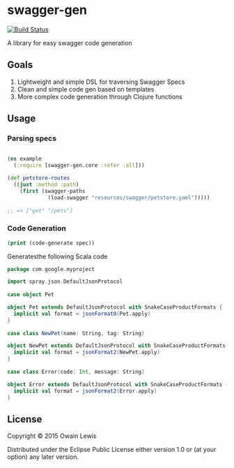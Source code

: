 # swagger-gen

[![Build Status](https://travis-ci.org/owainlewis/swagger-gen.svg)](https://travis-ci.org/owainlewis/swagger-gen)

A library for easy swagger code generation

## Goals

1. Lightweight and simple DSL for traversing Swagger Specs
2. Clean and simple code gen based on templates
3. More complex code generation through Clojure functions

## Usage

### Parsing specs

```clojure

(ns example
  (:require [swagger-gen.core :refer :all]))

(def petstore-routes
  ((juxt :method :path)
    (first (swagger-paths
             (load-swagger "resources/swagger/petstore.yaml")))))
	     
;; => ["get" "/pets"]

```

### Code Generation


```clojure
(print (code-generate spec))
```

Generatesthe following Scala code

```scala
package com.google.myproject

import spray.json.DefaultJsonProtocol
  
case object Pet

object Pet extends DefaultJsonProtocol with SnakeCaseProductFormats {
  implicit val format = jsonFormat0(Pet.apply)
}
  
case class NewPet(name: String, tag: String)

object NewPet extends DefaultJsonProtocol with SnakeCaseProductFormats {
  implicit val format = jsonFormat2(NewPet.apply)
}
  
case class Error(code: Int, message: String)

object Error extends DefaultJsonProtocol with SnakeCaseProductFormats {
  implicit val format = jsonFormat2(Error.apply)
}

```

## License

Copyright © 2015 Owain Lewis

Distributed under the Eclipse Public License either version 1.0 or (at
your option) any later version.
